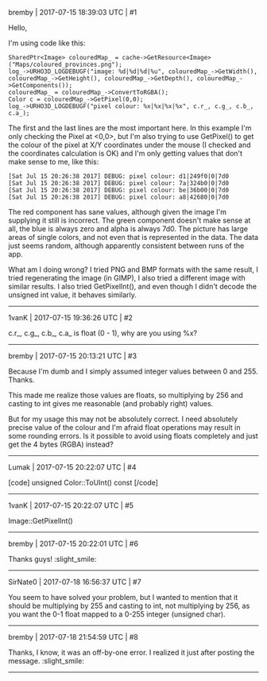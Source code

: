 bremby | 2017-07-15 18:39:03 UTC | #1

Hello,

I'm using code like this:

    SharedPtr<Image> colouredMap_ = cache->GetResource<Image>("Maps/coloured_provinces.png");
    log_->URHO3D_LOGDEBUGF("image: %d|%d|%d|%u", colouredMap_->GetWidth(), colouredMap_->GetHeight(), colouredMap_->GetDepth(), colouredMap_->GetComponents());    
    colouredMap_ = colouredMap_->ConvertToRGBA();
    Color c = colouredMap_->GetPixel(0,0);
    log_->URHO3D_LOGDEBUGF("pixel colour: %x|%x|%x|%x", c.r_, c.g_, c.b_, c.a_);

The first and the last lines are the most important here. In this example I'm only checking the Pixel at <0,0>, but I'm also trying to use GetPixel() to get the colour of the pixel at X/Y coordinates under the mouse (I checked and the coordinates calculation is OK) and I'm only getting values that don't make sense to me, like this: 

    [Sat Jul 15 20:26:38 2017] DEBUG: pixel colour: d1|249f0|0|7d0
    [Sat Jul 15 20:26:38 2017] DEBUG: pixel colour: 7a|324b0|0|7d0
    [Sat Jul 15 20:26:38 2017] DEBUG: pixel colour: be|36b00|0|7d0
    [Sat Jul 15 20:26:38 2017] DEBUG: pixel colour: a8|42680|0|7d0

The red component has sane values, although given the image I'm supplying it still is incorrect. The green component doesn't make sense at all, the blue is always zero and alpha is always 7d0. The picture has large areas of single colors, and not even that is represented in the data. The data just seems random, although apparently consistent between runs of the app.

What am I doing wrong? I tried PNG and BMP formats with the same result, I tried regenerating the image (in GIMP), I also tried a different image with similar results. I also tried GetPixelInt(), and even though I didn't decode the unsigned int value, it behaves similarly.

-------------------------

1vanK | 2017-07-15 19:36:26 UTC | #2

c.r_, c.g_, c.b_, c.a_ is float (0 - 1), why are you using %x?

-------------------------

bremby | 2017-07-15 20:13:21 UTC | #3

Because I'm dumb and I simply assumed integer values between 0 and 255. Thanks.

This made me realize those values are floats, so multiplying by 256 and casting to int gives me reasonable (and probably right) values.

But for my usage this may not be absolutely correct. I need absolutely precise value of the colour and I'm afraid float operations may result in some rounding errors. Is it possible to avoid using floats completely and just get the 4 bytes (RGBA) instead?

-------------------------

Lumak | 2017-07-15 20:22:07 UTC | #4

[code]
unsigned Color::ToUInt() const
[/code]

-------------------------

1vanK | 2017-07-15 20:22:07 UTC | #5

Image::GetPixelInt()

-------------------------

bremby | 2017-07-15 20:22:01 UTC | #6

Thanks guys! :slight_smile:

-------------------------

SirNate0 | 2017-07-18 16:56:37 UTC | #7

You seem to have solved your problem, but I wanted to mention that it should be multiplying by 255 and casting to int, not multiplying by 256, as you want the 0-1 float mapped to a 0-255 integer (unsigned char).

-------------------------

bremby | 2017-07-18 21:54:59 UTC | #8

Thanks, I know, it was an off-by-one error. I realized it just after posting the message. :slight_smile:

-------------------------


